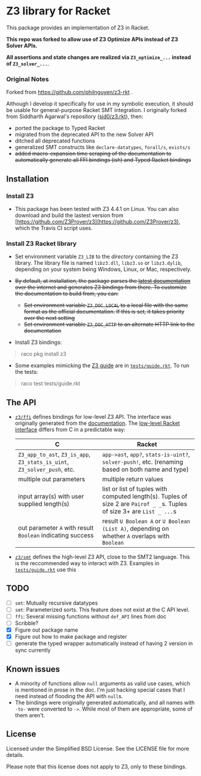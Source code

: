 Z3 library for Racket
================================

This package provides an implementation of Z3 in Racket.

**This repo was forked to allow use of Z3 Optimize APIs instead of Z3 Solver APIs.**

**All assertions and state changes are realized via `Z3_optimize_...` instead of `Z3_solver_...`**.


### Original Notes

Forked from https://github.com/philnguyen/z3-rkt .

Although I develop it specifically for use in my symbolic execution, it should be usable for general-purpose Racket SMT integration.
I originally forked from Siddharth Agarwal's repository ([sid0/z3.rkt](https://github.com/sid0/z3.rkt)), then:
* ported the package to Typed Racket
* migrated from the deprecated API to the new Solver API
* ditched all deprecated functions
* generalized SMT constructs like `declare-datatypes`, `forall/s`, `exists/s`
* ~~added macro-expansion time scraping of the documentation to automatically generate all FFI bindings (ish) and Typed Racket bindings~~


Installation
----------

### Install Z3

- This package has been tested with Z3 4.4.1 on Linux. You can also download and build the lastest version from [https://github.com/Z3Prover/z3](https://github.com/Z3Prover/z3), which the Travis CI script uses.

### Install Z3 Racket library

- Set environment variable `Z3_LIB` to the *directory* containing the Z3 library.
The library file is named `libz3.dll`, `libz3.so` or `libz3.dylib`, depending on your system being Windows, Linux, or Mac, respectively.

- ~~By default, at installation, the package parses the [latest documentation](http://research.microsoft.com/en-us/um/redmond/projects/z3/code/group__capi.html) over the internet and generates Z3 bindings from there. To customize the documentation to build from, you can:~~
  + ~~Set environment variable `Z3_DOC_LOCAL` to a local file with the same format as the official documentation. If this is set, it takes priority over the next setting~~
  + ~~Set environment variable `Z3_DOC_HTTP` to an alternate HTTP link to the documentation~~

- Install Z3 bindings:
> raco pkg install z3

- Some examples mimicking the [Z3 guide](http://rise4fun.com/Z3/tutorial/guide)
  are in [`tests/guide.rkt`](https://github.com/philnguyen/z3-rkt/blob/master/z3/tests/guide.rkt).
  To run the tests:
> raco test tests/guide.rkt

The API
----------

* [`z3/ffi`](https://github.com/philnguyen/z3-rkt/blob/master/z3/ffi/ffi-typed.rkt)
  defines bindings for low-level Z3 API.
  The interface was originally generated from the
  [documentation](https://z3prover.github.io/api/html/group__capi.html).
  The [low-level Racket interface](https://github.com/philnguyen/z3-rkt/blob/master/z3/ffi/ffi.rkt) differs from C in a predictable way:
  
  | C                                                                       | Racket
  |-------------------------------------------------------------------------|----------------------------------------
  | `Z3_app_to_ast`, `Z3_is_app`, `Z3_stats_is_uint`, `Z3_solver_push`, etc.| `app->ast`, `app?`, `stats-is-uint?`, `solver-push!`, etc. (renaming based on both name and type)
  | multiple out parameters                                                 | multiple return values
  | input array(s) with user supplied length(s)                             | list or list of tuples with computed length(s). Tuples of size 2 are `Pairof _ _`s. Tuples of size 3+ are `List _ ...`s
  | out parameter `A` with result `Boolean` indicating success              | result `U Boolean A` or `U Boolean (List A)`, depending on whether `A` overlaps with `Boolean`

* [`z3/smt`](https://github.com/philnguyen/z3.rkt/tree/master/z3/smt) defines the high-level Z3 API, close to the SMT2 language.
  This is the reccommended way to interact with Z3.
  Examples in [`tests/guide.rkt`](https://github.com/philnguyen/z3-rkt/blob/master/z3/tests/guide.rkt) use this
  
TODO
----------

- [ ] `smt`: Mutually recursive datatypes
- [ ] `smt`: Parameterized sorts. This feature does not exist at the C API level.
- [ ] `ffi`: Several missing functions without `def_API` lines from doc
- [ ] Scribble?
- [x] Figure out package name
- [x] Figure out how to make package and register
- [ ] generate the typed wrapper automatically instead of having 2 version in sync currently

Known issues
-------------

- A minority of functions allow `null` arguments as valid use cases,
  which is mentioned in prose in the doc.
  I'm just hacking special cases that I need instead of flooding the API with `null`s.
- The bindings were originally generated automatically,
  and all names with `-to-` were converted to `->`.
  While most of them are appropriate, some of them aren't.

License
-------

Licensed under the Simplified BSD License. See the LICENSE file for more
details.

Please note that this license does not apply to Z3, only to these bindings.
